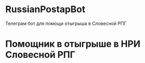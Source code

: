 # RussianPostapBot
Телеграм бот для помощи отыгрыша в Словесной РПГ
<h1> Помощник в отыгрыше в НРИ Словесной РПГ </h1>
